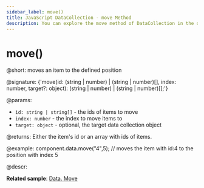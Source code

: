 ```yaml
---
sidebar_label: move()
title: JavaScript DataCollection - move Method 
description: You can explore the move method of DataCollection in the documentation of the DHTMLX JavaScript UI library. Browse developer guides and API reference, try out code examples and live demos, and download a free 30-day evaluation version of DHTMLX Suite.
---
```


# move()

@short: moves an item to the defined position

@signature: {'move(id: (string | number) | (string | number)[], index: number, target?: object): (string | number) | (string | number)[];'}

@params:
- `id: string | string[]` - the ids of items to move
- `index: number` - the index to move items to
- `target: object` - optional, the target data collection object

@returns:
Either the item's id or an array with ids of items.

@example:
component.data.move("4",5); // moves the item with id:4 to the position with index 5

@descr:

**Related sample**: [Data. Move](https://snippet.dhtmlx.com/fi66bi8h)
